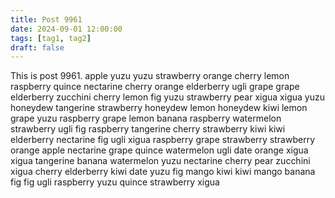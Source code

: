 ```yaml
---
title: Post 9961
date: 2024-09-01 12:00:00
tags: [tag1, tag2]
draft: false
---
```

This is post 9961.
apple
yuzu
yuzu
strawberry
orange
cherry
lemon
raspberry
quince
nectarine
cherry
orange
elderberry
ugli
grape
grape
elderberry
zucchini
cherry
lemon
fig
yuzu
strawberry
pear
xigua
xigua
yuzu
honeydew
tangerine
strawberry
honeydew
lemon
honeydew
kiwi
lemon
grape
yuzu
raspberry
grape
lemon
banana
raspberry
watermelon
strawberry
ugli
fig
raspberry
tangerine
cherry
strawberry
kiwi
kiwi
elderberry
nectarine
fig
ugli
xigua
raspberry
grape
strawberry
strawberry
orange
apple
nectarine
grape
quince
watermelon
ugli
date
orange
xigua
xigua
tangerine
banana
watermelon
yuzu
nectarine
cherry
pear
zucchini
xigua
cherry
elderberry
kiwi
date
yuzu
fig
mango
kiwi
kiwi
mango
banana
fig
fig
ugli
raspberry
yuzu
quince
strawberry
xigua
